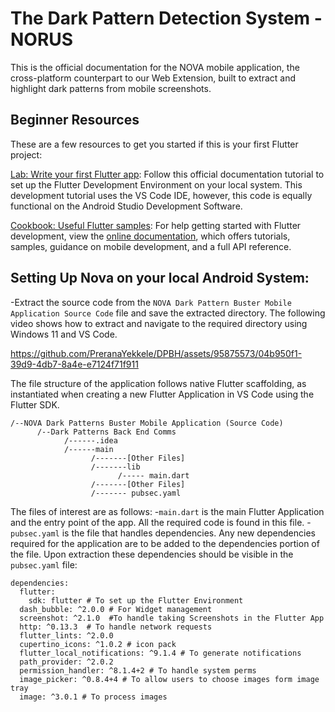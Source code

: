 # The Dark Pattern Detection System - NORUS

This is the official documentation for the NOVA mobile application, the cross-platform counterpart to our Web Extension, built to extract and highlight dark patterns from mobile screenshots.

## Beginner Resources

These are a few resources to get you started if this is your first Flutter project:

[Lab: Write your first Flutter app](https://docs.flutter.dev/get-started/codelab): Follow this official documentation tutorial to set up the Flutter Development Environment on your local system. This development tutorial uses the
VS Code IDE, however, this code is equally functional on the Android Studio Development Software.

[Cookbook: Useful Flutter samples](https://docs.flutter.dev/cookbook): 
For help getting started with Flutter development, view the
[online documentation](https://docs.flutter.dev/), which offers tutorials,
samples, guidance on mobile development, and a full API reference.

## Setting Up Nova on your local Android System:
-Extract the source code from the `NOVA Dark Pattern Buster Mobile Application Source Code` file and save the extracted directory. The following video shows how to extract and navigate to the required directory using Windows 11 and VS Code.

https://github.com/PreranaYekkele/DPBH/assets/95875573/04b950f1-39d9-4db7-8a4e-e7124f71f911

The file structure of the application follows native Flutter scaffolding, as instantiated when creating a new Flutter Application in VS Code using the Flutter SDK. 

```
/--NOVA Dark Patterns Buster Mobile Application (Source Code)
      /--Dark Patterns Back End Comms
            /------.idea
            /------main
                  /-------[Other Files]
                  /-------lib
                        /----- main.dart
                  /-------[Other Files]
                  /------- pubsec.yaml
```

The files of interest are as follows:
-`main.dart` is the main Flutter Application and the entry point of the app. All the required code is found in this file.
-`pubsec.yaml` is the file that handles dependencies. Any new dependencies required for the application are to be added to the dependencies portion of the file. Upon extraction these dependencies should be visible in the `pubsec.yaml` file:

```
dependencies:
  flutter:
    sdk: flutter # To set up the Flutter Environment
  dash_bubble: ^2.0.0 # For Widget management
  screenshot: ^2.1.0  #To handle taking Screenshots in the Flutter App
  http: ^0.13.3  # To handle network requests
  flutter_lints: ^2.0.0 
  cupertino_icons: ^1.0.2 # icon pack 
  flutter_local_notifications: ^9.1.4 # To generate notifications
  path_provider: ^2.0.2
  permission_handler: ^8.1.4+2 # To handle system perms
  image_picker: ^0.8.4+4 # To allow users to choose images form image tray
  image: ^3.0.1 # To process images
```



